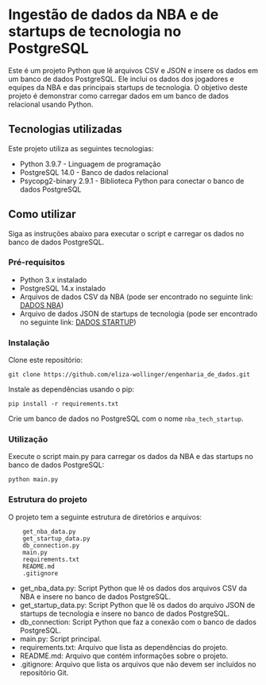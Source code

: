# Ingestão de dados da NBA e de startups de tecnologia no PostgreSQL

Este é um projeto Python que lê arquivos CSV e JSON e insere os dados em um banco de dados PostgreSQL. Ele inclui os dados dos jogadores e equipes da NBA e das principais startups de tecnologia. O objetivo deste projeto é demonstrar como carregar dados em um banco de dados relacional usando Python.

## Tecnologias utilizadas

Este projeto utiliza as seguintes tecnologias:

- Python 3.9.7 - Linguagem de programação
- PostgreSQL 14.0 - Banco de dados relacional
- Psycopg2-binary 2.9.1 - Biblioteca Python para conectar o banco de dados PostgreSQL

## Como utilizar

Siga as instruções abaixo para executar o script e carregar os dados no banco de dados PostgreSQL.

### Pré-requisitos

- Python 3.x instalado
- PostgreSQL 14.x instalado
- Arquivos de dados CSV da NBA (pode ser encontrado no seguinte link: [DADOS NBA](https://www.kaggle.com/datasets/loganlauton/nba-players-and-team-data))
- Arquivo de dados JSON de startups de tecnologia (pode ser encontrado no seguinte link: [DADOS STARTUP](https://www.kaggle.com/datasets/chickooo/top-tech-startups-hiring-2023?select=json_data.json))

### Instalação

Clone este repositório:

~~~~
git clone https://github.com/eliza-wollinger/engenharia_de_dados.git
~~~~

Instale as dependências usando o pip:

~~~~
pip install -r requirements.txt
~~~~

Crie um banco de dados no PostgreSQL com o nome `nba_tech_startup`.

### Utilização

Execute o script main.py para carregar os dados da NBA e das startups no banco de dados PostgreSQL:

~~~~
python main.py
~~~~

### Estrutura do projeto

O projeto tem a seguinte estrutura de diretórios e arquivos:

~~~~
    get_nba_data.py
    get_startup_data.py
    db_connection.py
    main.py
    requirements.txt
    README.md
    .gitignore
~~~~

- get_nba_data.py: Script Python que lê os dados dos arquivos CSV da NBA e insere no banco de dados PostgreSQL.
- get_startup_data.py: Script Python que lê os dados do arquivo JSON de startups de tecnologia e insere no banco de dados PostgreSQL.
- db_connection: Script Python que faz a conexão com o banco de dados PostgreSQL.
- main.py: Script principal.
- requirements.txt: Arquivo que lista as dependências do projeto.
- README.md: Arquivo que contém informações sobre o projeto.
- .gitignore: Arquivo que lista os arquivos que não devem ser incluídos no repositório Git.
